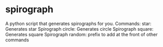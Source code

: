 # spirograph
A python script that generates spirographs for you.
Commands:
  star: Generates star Spirograph
  circle: Generates circle Spirograph 
  square: Generates square Spirograph 
  random: prefix to add at the front of other commands
